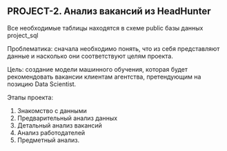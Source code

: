 ## PROJECT-2. Анализ вакансий из HeadHunter



Все необходимые таблицы находятся в схеме public базы данных project_sql


Проблематика: сначала необходимо понять, что из себя представляют данные и насколько они соответствуют целям проекта. 

Цель: создание модели машинного обучения, которая будет рекомендовать вакансии клиентам агентства, претендующим на позицию Data Scientist. 

Этапы проекта:

1. Знакомство с данными
2. Предварительный анализ данных
3. Детальный анализ вакансий
4. Анализ работодателей
5. Предметный анализ. 


